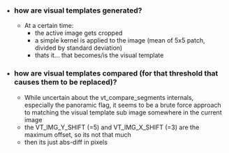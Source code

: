 - ### how are visual templates generated?
    - At a certain time:
        - the active image gets cropped
        - a simple kernel is applied to the image (mean of 5x5 patch, divided by standard deviation)
        - thats it... that becomes/is the visual template
- ### how are visual templates compared (for that threshold that causes them to be replaced)?
    - While uncertain about the vt_compare_segments internals, especially the panoramic flag, it seems to be a brute force approach to matching the visual template sub image somewhere in the current image
    - the VT_IMG_Y_SHIFT (=5) and VT_IMG_X_SHIFT (=3) are the maximum offset, so its not that much
    - then its just abs-diff in pixels